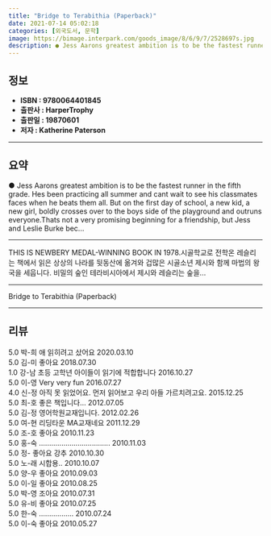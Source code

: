 ```yaml
---
title: "Bridge to Terabithia (Paperback)"
date: 2021-07-14 05:02:18
categories: [외국도서, 문학]
image: https://bimage.interpark.com/goods_image/8/6/9/7/2528697s.jpg
description: ● Jess Aarons greatest ambition is to be the fastest runner in the fifth grade. Hes been practicing all summer and cant wait to see his classmates faces when h
---
```


## **정보**

- **ISBN : 9780064401845**
- **출판사 : HarperTrophy**
- **출판일 : 19870601**
- **저자 : Katherine Paterson**

------



## **요약**

●  Jess Aarons greatest ambition is to be the fastest runner in the fifth grade. Hes been practicing all summer and cant wait to see his classmates faces when he beats them all. But on the first day of school, a new kid, a new girl, boldly crosses over to the boys side of the playground and outruns everyone.Thats not a very promising beginning for a friendship, but Jess and Leslie Burke bec...

------

THIS IS NEWBERY MEDAL-WINNING BOOK IN 1978.시골학교로 전학온 레슬리는 책에서 읽은 상상의 나라를 뒷동산에 옮겨와 겁많은 시골소년 제시와 함께 마법의 왕국을 세웁니다. 비밀의 숲인 테라비시아에서 제시와 레슬리는 숲을... 

------


Bridge to Terabithia (Paperback) 

------


## **리뷰** 

5.0 박-희 애 읽히려고 샀어요 2020.03.10 <br/>5.0 김-미 좋아요 2018.07.30 <br/>1.0 강-남 초등 고학년 아이들이 읽기에 적합합니다 2016.10.27 <br/>5.0 이-영 Very very fun 2016.07.27 <br/>4.0 신-정 아직 못 읽었어요. 먼저 읽어보고 우리 아들 가르치려고요. 2015.12.25 <br/>5.0 최-호 좋은 책입니다... 2012.07.05 <br/>5.0 김-정 영어학원교재입니다. 2012.02.26 <br/>5.0 여-현 리딩타운 MA교재네요 2011.12.29 <br/>5.0 조-호 좋아요 2010.11.23 <br/>5.0 홍-숙 ................................... 2010.11.03 <br/>5.0 정- 좋아요 강추 2010.10.30 <br/>5.0 노-래 시합용.. 2010.10.07 <br/>5.0 양-우 좋아요 2010.09.03 <br/>5.0 이-일 좋아요 2010.08.25 <br/>5.0 박-영 조아요 2010.07.31 <br/>5.0 유-비 좋아요 2010.07.25 <br/>5.0 한-숙 ................. 2010.07.24 <br/>5.0 이-숙 좋아요 2010.05.27 <br/>